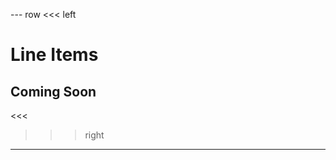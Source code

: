--- row
<<< left
# Line Items
## Coming Soon
<<<

>>> right
<!-- include(../api-ref-snippet.md) -->
>>>
---

<!-- include(../support.md) -->
